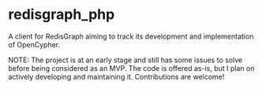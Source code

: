 # redisgraph_php
A client for RedisGraph aiming to track its development and implementation of OpenCypher.

NOTE: The project is at an early stage and still has some issues to solve before being considered as an MVP. The code is offered as-is, but I plan on actively developing and maintaining it.
Contributions are welcome!
